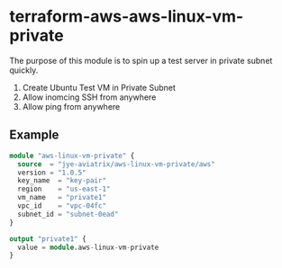 # terraform-aws-aws-linux-vm-private

The purpose of this module is to spin up a test server in private subnet quickly.

1. Create Ubuntu Test VM in Private Subnet
2. Allow inomcing SSH from anywhere
3. Allow ping from anywhere

## Example

```terraform
module "aws-linux-vm-private" {
  source  = "jye-aviatrix/aws-linux-vm-private/aws"
  version = "1.0.5"
  key_name  = "key-pair"
  region    = "us-east-1"
  vm_name   = "private1"
  vpc_id    = "vpc-04fc"
  subnet_id = "subnet-0ead"
}

output "private1" {
  value = module.aws-linux-vm-private
}
```